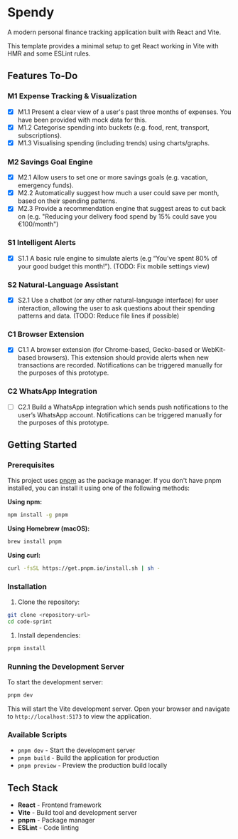 # Spendy

A modern personal finance tracking application built with React and Vite.

This template provides a minimal setup to get React working in Vite with HMR and some ESLint rules.

## Features To-Do

### M1 Expense Tracking & Visualization

- [x] M1.1 Present a clear view of a user's past three months of expenses. You have been provided with mock data for this.
- [x] M1.2 Categorise spending into buckets (e.g. food, rent, transport, subscriptions).
- [x] M1.3 Visualising spending (including trends) using charts/graphs.

### M2 Savings Goal Engine

- [x] M2.1 Allow users to set one or more savings goals (e.g. vacation, emergency funds).
- [x] M2.2 Automatically suggest how much a user could save per month, based on their spending patterns.
- [x] M2.3 Provide a recommendation engine that suggest areas to cut back on (e.g. "Reducing your delivery food spend by 15% could save you €100/month")

### S1 Intelligent Alerts

- [x] S1.1 A basic rule engine to simulate alerts (e.g “You’ve spent 80% of your good budget this month!”). (TODO: Fix mobile settings view)

### S2 Natural-Language Assistant

- [x] S2.1 Use a chatbot (or any other natural-language interface) for user interaction, allowing the user to ask questions about their spending patterns and data. (TODO: Reduce file lines if possible)

### C1 Browser Extension

- [x] C1.1 A browser extension (for Chrome-based, Gecko-based or WebKit-based browsers). This extension should provide alerts when new transactions are recorded. Notifications can be triggered manually for the purposes of this prototype.

### C2 WhatsApp Integration

- [ ] C2.1 Build a WhatsApp integration which sends push notifications to the user’s WhatsApp account. Notifications can be triggered manually for the purposes of this prototype.


## Getting Started

### Prerequisites

This project uses [pnpm](https://pnpm.io/) as the package manager. If you don't have pnpm installed, you can install it using one of the following methods:

**Using npm:**

```bash
npm install -g pnpm
```

**Using Homebrew (macOS):**

```bash
brew install pnpm
```

**Using curl:**

```bash
curl -fsSL https://get.pnpm.io/install.sh | sh -
```

### Installation

1. Clone the repository:

```bash
git clone <repository-url>
cd code-sprint
```

1. Install dependencies:

```bash
pnpm install
```

### Running the Development Server

To start the development server:

```bash
pnpm dev
```

This will start the Vite development server. Open your browser and navigate to `http://localhost:5173` to view the application.

### Available Scripts

- `pnpm dev` - Start the development server
- `pnpm build` - Build the application for production
- `pnpm preview` - Preview the production build locally

## Tech Stack

- **React** - Frontend framework
- **Vite** - Build tool and development server
- **pnpm** - Package manager
- **ESLint** - Code linting
